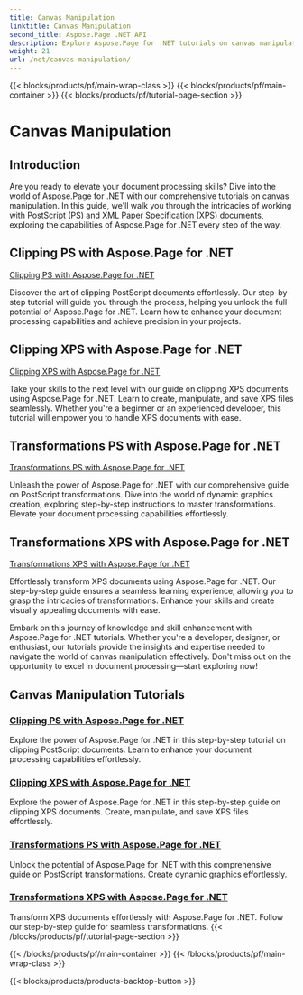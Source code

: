 ```yaml
---
title: Canvas Manipulation
linktitle: Canvas Manipulation
second_title: Aspose.Page .NET API
description: Explore Aspose.Page for .NET tutorials on canvas manipulation. Clipping and transforming PS and XPS documents made easy. Enhance your document processing skills.
weight: 21
url: /net/canvas-manipulation/
---
```


{{< blocks/products/pf/main-wrap-class >}}
{{< blocks/products/pf/main-container >}}
{{< blocks/products/pf/tutorial-page-section >}}

# Canvas Manipulation


## Introduction

Are you ready to elevate your document processing skills? Dive into the world of Aspose.Page for .NET with our comprehensive tutorials on canvas manipulation. In this guide, we'll walk you through the intricacies of working with PostScript (PS) and XML Paper Specification (XPS) documents, exploring the capabilities of Aspose.Page for .NET every step of the way.

## Clipping PS with Aspose.Page for .NET
[Clipping PS with Aspose.Page for .NET](./clippingps/)

Discover the art of clipping PostScript documents effortlessly. Our step-by-step tutorial will guide you through the process, helping you unlock the full potential of Aspose.Page for .NET. Learn how to enhance your document processing capabilities and achieve precision in your projects.

## Clipping XPS with Aspose.Page for .NET
[Clipping XPS with Aspose.Page for .NET](./clippingxps/)

Take your skills to the next level with our guide on clipping XPS documents using Aspose.Page for .NET. Learn to create, manipulate, and save XPS files seamlessly. Whether you're a beginner or an experienced developer, this tutorial will empower you to handle XPS documents with ease.

## Transformations PS with Aspose.Page for .NET
[Transformations PS with Aspose.Page for .NET](./transformationsps/)

Unleash the power of Aspose.Page for .NET with our comprehensive guide on PostScript transformations. Dive into the world of dynamic graphics creation, exploring step-by-step instructions to master transformations. Elevate your document processing capabilities effortlessly.

## Transformations XPS with Aspose.Page for .NET
[Transformations XPS with Aspose.Page for .NET](./transformationsxps/)

Effortlessly transform XPS documents using Aspose.Page for .NET. Our step-by-step guide ensures a seamless learning experience, allowing you to grasp the intricacies of transformations. Enhance your skills and create visually appealing documents with ease.

Embark on this journey of knowledge and skill enhancement with Aspose.Page for .NET tutorials. Whether you're a developer, designer, or enthusiast, our tutorials provide the insights and expertise needed to navigate the world of canvas manipulation effectively. Don't miss out on the opportunity to excel in document processing—start exploring now!
## Canvas Manipulation Tutorials
### [Clipping PS with Aspose.Page for .NET](./clippingps/)
Explore the power of Aspose.Page for .NET in this step-by-step tutorial on clipping PostScript documents. Learn to enhance your document processing capabilities effortlessly.
### [Clipping XPS with Aspose.Page for .NET](./clippingxps/)
Explore the power of Aspose.Page for .NET in this step-by-step guide on clipping XPS documents. Create, manipulate, and save XPS files effortlessly.
### [Transformations PS with Aspose.Page for .NET](./transformationsps/)
Unlock the potential of Aspose.Page for .NET with this comprehensive guide on PostScript transformations. Create dynamic graphics effortlessly.
### [Transformations XPS with Aspose.Page for .NET](./transformationsxps/)
Transform XPS documents effortlessly with Aspose.Page for .NET. Follow our step-by-step guide for seamless transformations.
{{< /blocks/products/pf/tutorial-page-section >}}

{{< /blocks/products/pf/main-container >}}
{{< /blocks/products/pf/main-wrap-class >}}

{{< blocks/products/products-backtop-button >}}
